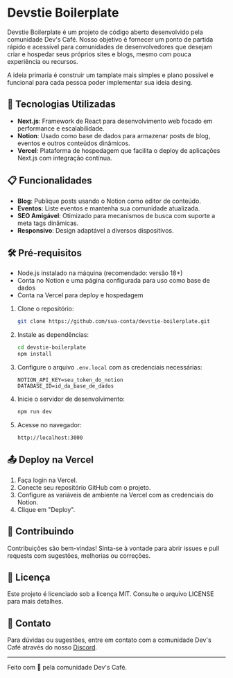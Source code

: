 # Devstie Boilerplate

Devstie Boilerplate é um projeto de código aberto desenvolvido pela comunidade Dev's Café. Nosso objetivo é fornecer um ponto de partida rápido e acessível para comunidades de desenvolvedores que desejam criar e hospedar seus próprios sites e blogs, mesmo com pouca experiência ou recursos.

A ideia primaria é construir um tamplate mais simples e plano possivel e funcional para cada pessoa poder implementar sua ideia desing.

## 🚀 Tecnologias Utilizadas

- **Next.js**: Framework de React para desenvolvimento web focado em performance e escalabilidade.
- **Notion**: Usado como base de dados para armazenar posts de blog, eventos e outros conteúdos dinâmicos.
- **Vercel**: Plataforma de hospedagem que facilita o deploy de aplicações Next.js com integração contínua.

## 📋 Funcionalidades

- **Blog**: Publique posts usando o Notion como editor de conteúdo.
- **Eventos**: Liste eventos e mantenha sua comunidade atualizada.
- **SEO Amigável**: Otimizado para mecanismos de busca com suporte a meta tags dinâmicas.
- **Responsivo**: Design adaptável a diversos dispositivos.

## 🛠️ Pré-requisitos

- Node.js instalado na máquina (recomendado: versão 18+)
- Conta no Notion e uma página configurada para uso como base de dados
- Conta na Vercel para deploy e hospedagem

1. Clone o repositório:

    ```bash
    git clone https://github.com/sua-conta/devstie-boilerplate.git
    ```

2. Instale as dependências:

    ```bash
    cd devstie-boilerplate
    npm install
    ```

3. Configure o arquivo `.env.local` com as credenciais necessárias:

    ```env
    NOTION_API_KEY=seu_token_do_notion
    DATABASE_ID=id_da_base_de_dados
    ```

4. Inicie o servidor de desenvolvimento:

    ```bash
    npm run dev
    ```

5. Acesse no navegador:

    ```
    http://localhost:3000
    ```

## 📤 Deploy na Vercel

1. Faça login na Vercel.
2. Conecte seu repositório GitHub com o projeto.
3. Configure as variáveis de ambiente na Vercel com as credenciais do Notion.
4. Clique em "Deploy".

## 🤝 Contribuindo

Contribuições são bem-vindas! Sinta-se à vontade para abrir issues e pull requests com sugestões, melhorias ou correções.

## 📜 Licença

Este projeto é licenciado sob a licença MIT. Consulte o arquivo LICENSE para mais detalhes.

## 📧 Contato

Para dúvidas ou sugestões, entre em contato com a comunidade Dev's Café através do nosso [Discord](https://devscafe.pt/discord).

---

Feito com 💜 pela comunidade Dev's Café.
